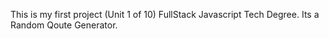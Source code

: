 This is my first project (Unit 1 of 10) FullStack Javascript Tech Degree.
Its a Random Qoute Generator.
